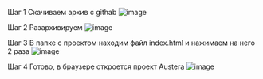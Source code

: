 Шаг 1
Скачиваем архив с githab
![image](https://github.com/user-attachments/assets/190c721f-9680-4d82-a82b-b227a97aee73)

 
Шаг 2
Разархивируем 
![image](https://github.com/user-attachments/assets/63543e55-f690-471b-81c7-a2bd8f6ca31a)

Шаг 3
В папке с проектом находим файл index.html и нажимаем на него 2 раза 
![image](https://github.com/user-attachments/assets/25565daf-5b4e-4448-8298-a9677aedab54)

 
Шаг 4
Готово, в браузере откроется проект Austera
![image](https://github.com/user-attachments/assets/0f207984-8677-4225-b528-5917f19a172a)


